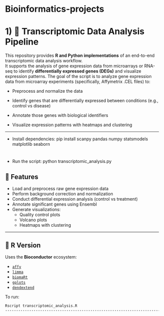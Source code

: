 # Bioinformatics-projects

# 1) 🧬 Transcriptomic Data Analysis Pipeline

This repository provides **R and Python implementations** of an end-to-end transcriptomic data analysis workflow.  
It supports the analysis of gene expression data from microarrays or RNA-seq to identify **differentially expressed genes (DEGs)** and visualize expression patterns.
The goal of the script is to analyze gene expression data from microarray experiments (specifically, Affymetrix .CEL files) to:

- Preprocess and normalize the data

- Identify genes that are differentially expressed between conditions (e.g., control vs disease)

- Annotate those genes with biological identifiers

- Visualize expression patterns with heatmaps and clustering
---

- Install dependencies:  pip install scanpy pandas numpy statsmodels matplotlib seaborn
#
- Run the script:  python transcriptomic_analysis.py

## 🚀 Features
- Load and preprocess raw gene expression data  
- Perform background correction and normalization  
- Conduct differential expression analysis (control vs treatment)  
- Annotate significant genes using Ensembl  
- Generate visualizations:
  - Quality control plots  
  - Volcano plots  
  - Heatmaps with clustering  
---
## 🧠 R Version
Uses the **Bioconductor** ecosystem:
- [`affy`](https://bioconductor.org/packages/affy/)
- [`limma`](https://bioconductor.org/packages/limma/)
- [`biomaRt`](https://bioconductor.org/packages/biomaRt/)
- [`gplots`](https://cran.r-project.org/package=gplots`)
- [`dendextend`](https://cran.r-project.org/package=dendextend`)

To run:
```bash
Rscript transcriptomic_analysis.R
------------------------------------------------------------------------------------------------------------------------------------------------
